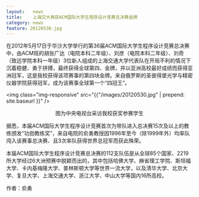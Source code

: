 ```yaml
---
layout:   news
title:    上海交大再获ACM国际大学生程序设计竞赛总决赛金牌
category: news
feature: 20120530.jpg
---
```


在2012年5月17日于华沙大学举行的第36届ACM国际大学生程序设计竞赛总决赛中，由ACM班的胡张广达（电院本科二年级）、刘彦（电院本科二年级）、刘奇（致远学院本科一年级）3位新人组成的上海交通大学代表队在开局不利的情况下沉着稳健、勇于拼搏，最终获得全球第四、金牌，并以亚洲高校最好成绩而获得亚洲冠军，这是我校获得该项赛事的第四块金牌。来自俄罗斯的圣彼得堡光学与精密仪器学院获得冠军，成为该赛事全球第一个“四冠王”。

<img class="img-responsive" src="{{"/images/20120530.jpg" | prepend: site.baseurl }}" />

<p style="text-align:center !important;">图为中央电视台采访我校获奖参赛学生</p>

据悉，本届ACM国际大学生程序设计竞赛首次为带队进入总决赛15次及以上的教练颁发“功勋教练奖”，来自电院的俞勇教授因1996年至今（除1999年外）均率队闯入该赛事总决赛、且3次率队获得世界总冠军而获此殊荣。

本届ACM国际大学生程序设计竞赛总决赛的112支队伍是从全球85个国家、2219所大学经过6大洲预赛中脱颖而出的，其中包括哈佛大学、麻省理工学院、斯坦福大学、卡内基梅隆大学、普林斯顿大学等世界一流大学，以及清华大学、北京大学、复旦大学、上海交通大学、浙江大学、中山大学等国内16所高校。

<p class="author">作者：俞勇</p>

